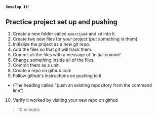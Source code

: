 #### `Develop It!`
##  Practice project set up and pushing

1. Create a new folder called `exercise4` and `cd` into it.
2. Create two new files for your project (put something in them).
3. Initialize the project as a new git repo.
4. Add the files so that git will track them.
5. Commit all the files with a message of 'initial commit'.
6. Change something inside all of the files.
7. Commit them as a unit.
8. Create a repo on github.com
9. Follow github's instructions on pushing to it
  - (The heading called "push an existing repository from the command line")
10. Verify it worked by visiting your new repo on github

>10 minutes